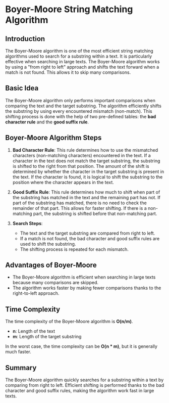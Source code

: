 # Boyer-Moore String Matching Algorithm

## Introduction

The Boyer-Moore algorithm is one of the most efficient string matching algorithms used to search for a substring within a text. It is particularly effective when searching in large texts. The Boyer-Moore algorithm works by using a "from right to left" approach and shifts the text forward when a match is not found. This allows it to skip many comparisons.

## Basic Idea

The Boyer-Moore algorithm only performs important comparisons when comparing the text and the target substring. The algorithm efficiently shifts the substring by using every encountered mismatch (non-match). This shifting process is done with the help of two pre-defined tables: the **bad character rule** and the **good suffix rule**.

## Boyer-Moore Algorithm Steps

1. **Bad Character Rule**:
   This rule determines how to use the mismatched characters (non-matching characters) encountered in the text. If a character in the text does not match the target substring, the substring is shifted to the right from that position. The amount of the shift is determined by whether the character in the target substring is present in the text. If the character is found, it is logical to shift the substring to the position where the character appears in the text.

2. **Good Suffix Rule**:
   This rule determines how much to shift when part of the substring has matched in the text and the remaining part has not. If part of the substring has matched, there is no need to check the remainder of that part. This allows for faster shifting. If there is a non-matching part, the substring is shifted before that non-matching part.

3. **Search Steps**:
   - The text and the target substring are compared from right to left.
   - If a match is not found, the bad character and good suffix rules are used to shift the substring.
   - The shifting process is repeated for each mismatch.

## Advantages of Boyer-Moore

- The Boyer-Moore algorithm is efficient when searching in large texts because many comparisons are skipped.
- The algorithm works faster by making fewer comparisons thanks to the right-to-left approach.

## Time Complexity

The time complexity of the Boyer-Moore algorithm is **O(n/m)**.

- **n**: Length of the text
- **m**: Length of the target substring

In the worst case, the time complexity can be **O(n * m)**, but it is generally much faster.

## Summary

The Boyer-Moore algorithm quickly searches for a substring within a text by comparing from right to left. Efficient shifting is performed thanks to the bad character and good suffix rules, making the algorithm work fast in large texts.
